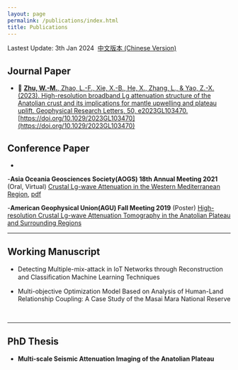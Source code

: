 ```yaml
---
layout: page
permalink: /publications/index.html
title: Publications
---
```


Lastest Update: 3th Jan 2024&nbsp;  [中文版本 (Chinese Version)](https://caihanlin.com/file/publications-zh/)

## Journal Paper

- 🚀 [**Zhu, W.-M.**, Zhao, L.-F., Xie, X.-B., He, X., Zhang, L., & Yao, Z.-X. (2023). High-resolution broadband Lg attenuation structure of the Anatolian crust and its implications for mantle upwelling and plateau uplift. Geophysical Research Letters, 50, e2023GL103470.](https://weimouzhu.github.io/file/GRL_2023_Zhu.pdf) 
[https://doi.org/10.1029/2023GL103470](https://doi.org/10.1029/2023GL103470)

  

## Conference Paper


-

-**Asia Oceania Geosciences Society(AOGS) 18th Annual Meeting 2021** (Oral, Virtual) [Crustal Lg-wave Attenuation in the Western Mediterranean Region](https://www.asiaoceania.org/aogs2021/public.asp?page=program_overview.asp), [pdf](https://weimouzhu.github.io/file/Presenter_Schedule_AOGS_2021.pdf)

-**American Geophysical Union(AGU) Fall Meeting 2019** (Poster) [High-resolution Crustal Lg-wave Attenuation Tomography in the Anatolian Plateau and Surrounding Regions](https://agu.confex.com/agu/fm19/meetingapp.cgi/Paper/504986) 





---

## Working Manuscript

- Detecting Multiple-mix-attack in IoT Networks through Reconstruction and Classiﬁcation Machine Learning Techniques<br>

- Multi-objective Optimization Model Based on Analysis of Human-Land Relationship Coupling: A Case Study of the Masai Mara National Reserve<br>

  <br>

---

## PhD Thesis

- **Multi-scale Seismic Attenuation Imaging of the Anatolian Plateau**

  <br>

